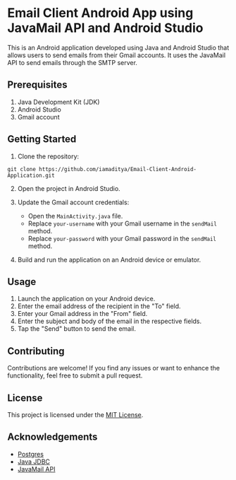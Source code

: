 # Email Client Android App using JavaMail API and Android Studio

This is an Android application developed using Java and Android Studio that allows users to send emails from their Gmail accounts. It uses the JavaMail API to send emails through the SMTP server.

## Prerequisites
1. Java Development Kit (JDK)
2. Android Studio
3. Gmail account

## Getting Started
1. Clone the repository:
```
git clone https://github.com/iamaditya/Email-Client-Android-Application.git
```

2. Open the project in Android Studio.
3. Update the Gmail account credentials:
   - Open the `MainActivity.java` file.
   - Replace `your-username` with your Gmail username in the `sendMail` method.
   - Replace `your-password` with your Gmail password in the `sendMail` method.

4. Build and run the application on an Android device or emulator.

## Usage
1. Launch the application on your Android device.
2. Enter the email address of the recipient in the "To" field.
3. Enter your Gmail address in the "From" field.
4. Enter the subject and body of the email in the respective fields.
5. Tap the "Send" button to send the email.

## Contributing
Contributions are welcome! If you find any issues or want to enhance the functionality, feel free to submit a pull request.

## License
This project is licensed under the [MIT License](LICENSE).

## Acknowledgements
- [Postgres](https://www.postgresql.org/)
- [Java JDBC](https://www.javatpoint.com/java-jdbc/)
- [JavaMail API](https://javaee.github.io/javamail/)
